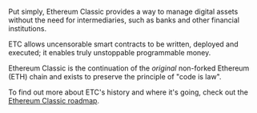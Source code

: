 Put simply, Ethereum Classic provides a way to manage digital assets without the need for intermediaries, such as banks and other financial institutions.

ETC allows uncensorable smart contracts to be written, deployed and executed; it enables truly unstoppable programmable money.

Ethereum Classic is the continuation of the *original* non-forked Ethereum (ETH) chain and exists to preserve the principle of "code is law".

To find out more about ETC's history and where it's going, check out the [Ethereum Classic roadmap](/roadmap).
